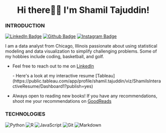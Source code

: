 <h1><h1 align="center">Hi there🤚🏽️ I'm Shamil Tajuddin!</h1>

<h3>INTRODUCTION</h3>

[![LinkedIn Badge](https://img.shields.io/badge/LinkedIn-0077B5?style=for-the-badge&logo=linkedin&logoColor=white)](https://www.linkedin.com/in/shamil-tajuddin-474250141/)
[![Github Badge](https://img.shields.io/badge/GitHub-100000?style=for-the-badge&logo=github&logoColor=white)](https://github.com/shamiltajuddin)
[![Instagram Badge](https://img.shields.io/badge/Instagram-E4405F?style=for-the-badge&logo=instagram&logoColor=white)](https://www.instagram.com/stajuddin23/?hl=en)

<p align="left">
  I am a data analyst from Chicago, Illinois passionate about using statistical modeling and data visualization to simplify challenging problems. Some of my hobbies include coding, basketball, and golf.
  </p>

- Feel free to reach out to me on [LinkedIn](https://www.linkedin.com/in/shamil-tajuddin-474250141/)
  </p>
  - Here's a look at my interactive resume [Tableau](https://public.tableau.com/app/profile/shamil.tajuddin/viz/ShamilsInteractiveResume/Dashboard1?publish=yes)

- Always open to reading new books! If you have any recommendations, shoot me your recommendations on [GoodReads](https://www.goodreads.com/user/show/66160374-shamil-tajuddin)

<h3>TECHNOLOGIES</h3>

<img alt="Python" src="https://img.shields.io/badge/python-teal.svg?style=for-the-badge&logo=python&logoColor=white"/> <img alt="R" src="https://img.shields.io/badge/r-teal.svg?style=for-the-badge&logo=r&logoColor=white"/> <img alt="JavaScript" src="https://img.shields.io/badge/javascript-teal.svg?style=for-the-badge&logo=javascript&logoColor=white"/> <img alt="Git" src="https://img.shields.io/badge/git-teal.svg?style=for-the-badge&logo=git&logoColor=white"/> <img alt="Markdown" src="https://img.shields.io/badge/markdown-teal.svg?style=for-the-badge&logo=markdown&logoColor=white"/>



<!--
**shamiltajuddin/ShamilTajuddin** is a ✨ _special_ ✨ repository because its `README.md` (this file) appears on your GitHub profile.

Here are some ideas to get you started:

- 🔭 I’m currently working on ...
- 🌱 I’m currently learning ...
- 👯 I’m looking to collaborate on ...
- 🤔 I’m looking for help with ...
- 💬 Ask me about ...
- 📫 How to reach me: ...
- 😄 Pronouns: ...
- ⚡ Fun fact: ...
-->
